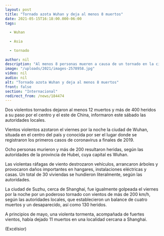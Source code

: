 ```yaml
---
layout: post
title: "Tornado azota Wuhan y deja al menos 8 muertos"
date: 2021-05-15T16:18:00.000-06:00
tags:
  
  - Wuhan
  
  - Asia
  
  - tornado
  
author: nil
description: "Al menos 8 personas mueren a causa de un tornado en la ciudad china de Wuhan, epicentro del covid-19, mientras que otras 4 personas fallecen en la localidad de Suzhu por otro tornado"
image: "/uploads/2021/images-2578958.jpg"
video: nil
audio: nil
alt: "Tornado azota Wuhan y deja al menos 8 muertos"
front: false
section: "Internacional"
redirect_from: /news/184474
---
```


Dos violentos tornados dejaron al menos 12 muertos y más de 400 heridos a su paso por el centro y el este de China, informaron este sábado las autoridades locales.

Vientos violentos azotaron el viernes por la noche la ciudad de Wuhan, situada en el centro del país y conocida por ser el lugar donde se registraron los primeros casos de coronavirus a finales de 2019.

Ocho personas murieron y más de 200 resultaron heridas, según las autoridades de la provincia de Hubei, cuya capital es Wuhan.

Las violentas ráfagas de viento destrozaron vehículos, arrancaron árboles y provocaron daños importantes en hangares, instalaciones eléctricas y casas. Un total de 30 viviendas se hundieron literalmente, según las autoridades.

La ciudad de Suzhu, cerca de Shanghai, fue igualmente golpeada el viernes por la noche por un poderoso tornado con vientos de más de 200 km/h, según las autoridades locales, que establecieron un balance de cuatro muertos y un desaparecido, así como 130 heridos.

A principios de mayo, una violenta tormenta, acompañada de fuertes vientos, había dejado 11 muertos en una localidad cercana a Shanghai.

(Excélsior)